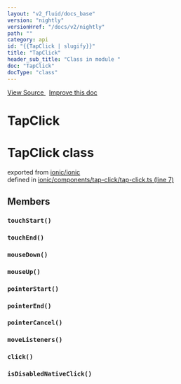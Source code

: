 ```yaml
---
layout: "v2_fluid/docs_base"
version: "nightly"
versionHref: "/docs/v2/nightly"
path: ""
category: api
id: "{{TapClick | slugify}}"
title: "TapClick"
header_sub_title: "Class in module "
doc: "TapClick"
docType: "class"
---
```



<div class="improve-docs">
  <a href='http://github.com/driftyco/ionic2/tree/master/ionic/components/tap-click/tap-click.ts#L6'>
    View Source
  </a>
  &nbsp;
  <a href='http://github.com/driftyco/ionic2/edit/master/ionic/components/tap-click/tap-click.ts#L6'>
    Improve this doc
  </a>
</div>




<h1 class="api-title">

  TapClick



</h1>







<h1 class="class export">TapClick <span class="type">class</span></h1>
<p class="module">exported from <a href='undefined'>ionic/ionic</a><br/>
defined in <a href="https://github.com/driftyco/ionic2/tree/master/ionic/components/tap-click/tap-click.ts#L7-L169">ionic/components/tap-click/tap-click.ts (line 7)</a>
</p>
<h2>Members</h2>

<div id="touchStart"></div>
<h3>
  <code>touchStart()</code>

</h3>












<div id="touchEnd"></div>
<h3>
  <code>touchEnd()</code>

</h3>












<div id="mouseDown"></div>
<h3>
  <code>mouseDown()</code>

</h3>












<div id="mouseUp"></div>
<h3>
  <code>mouseUp()</code>

</h3>












<div id="pointerStart"></div>
<h3>
  <code>pointerStart()</code>

</h3>












<div id="pointerEnd"></div>
<h3>
  <code>pointerEnd()</code>

</h3>












<div id="pointerCancel"></div>
<h3>
  <code>pointerCancel()</code>

</h3>












<div id="moveListeners"></div>
<h3>
  <code>moveListeners()</code>

</h3>












<div id="click"></div>
<h3>
  <code>click()</code>

</h3>












<div id="isDisabledNativeClick"></div>
<h3>
  <code>isDisabledNativeClick()</code>

</h3>












